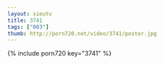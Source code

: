 ```yaml
--- 
layout: sieutv
title: 3741
tags: ["003"]
thumb: http://porn720.net/video/3741/poster.jpg
---
```

{% include porn720 key="3741" %} 
